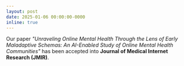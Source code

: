 ```yaml
---
layout: post
date: 2025-01-06 00:00:00-0000
inline: true
---
```


Our paper *"Unraveling Online Mental Health Through the Lens of Early Maladaptive Schemas: An AI-Enabled Study of Online Mental Health Communities"* has been accepted into **Journal of Medical Internet Research (JMIR)**.
